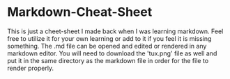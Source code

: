 # Markdown-Cheat-Sheet
This is just a cheet-sheet I made back when I was learning markdown.
Feel free to utilize it for your own learning or add to it if you feel it is missing something.
The .md file can be opened and edited or rendered in any markdown editor. 
You will need to download the 'tux.png' file as well and put it in the same directory as the markdown file in order for the file to render properly. 
